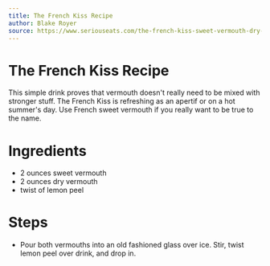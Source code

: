 ```yaml
---
title: The French Kiss Recipe
author: Blake Royer
source: https://www.seriouseats.com/the-french-kiss-sweet-vermouth-dry-vermouth-easy-cocktail
---
```

# The French Kiss Recipe
This simple drink proves that vermouth doesn&#39;t really need to be mixed with stronger stuff. The French Kiss is refreshing as an apertif or on a hot summer&#39;s day. Use French sweet vermouth if you really want to be true to the name.
# Ingredients
- 2 ounces sweet vermouth
- 2 ounces dry vermouth
- twist of lemon peel
# Steps
- Pour both vermouths into an old fashioned glass over ice. Stir, twist lemon peel over drink, and drop in.
